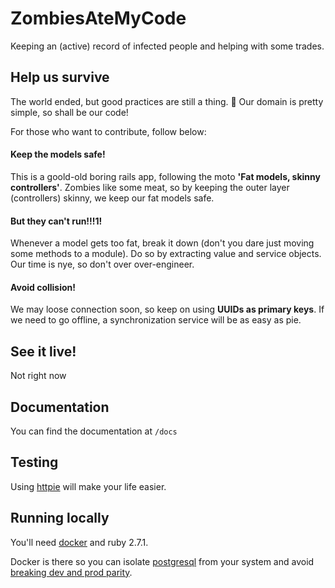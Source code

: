 # ZombiesAteMyCode
Keeping an (active) record of infected people and helping with some trades.

## Help us survive

The world ended, but good practices are still a thing. :pray:
Our domain is pretty simple, so shall be our code!

For those who want to contribute, follow below:

#### Keep the models safe!

This is a goold-old boring rails app, following the moto **'Fat models, skinny controllers'**.
Zombies like some meat, so by keeping the outer layer (controllers) skinny, we keep our fat models safe.

#### But they can't run!!!1!

Whenever a model gets too fat, break it down (don't you dare just moving some methods to a module).
Do so by extracting value and service objects.
Our time is nye, so don't over over-engineer.

#### Avoid collision!

We may loose connection soon, so keep on using **UUIDs as primary keys**. 
If we need to go offline, a synchronization service will be as easy as pie.

## See it live!

Not right now

## Documentation
You can find the documentation at `/docs`

## Testing

Using [httpie](https://httpie.org/) will make your life easier.

## Running locally

You'll need [docker](https://www.docker.com/) and ruby 2.7.1.

Docker is there so you can isolate [postgresql](https://www.postgresql.org/) from your system and avoid [breaking dev and prod parity](https://12factor.net/).
